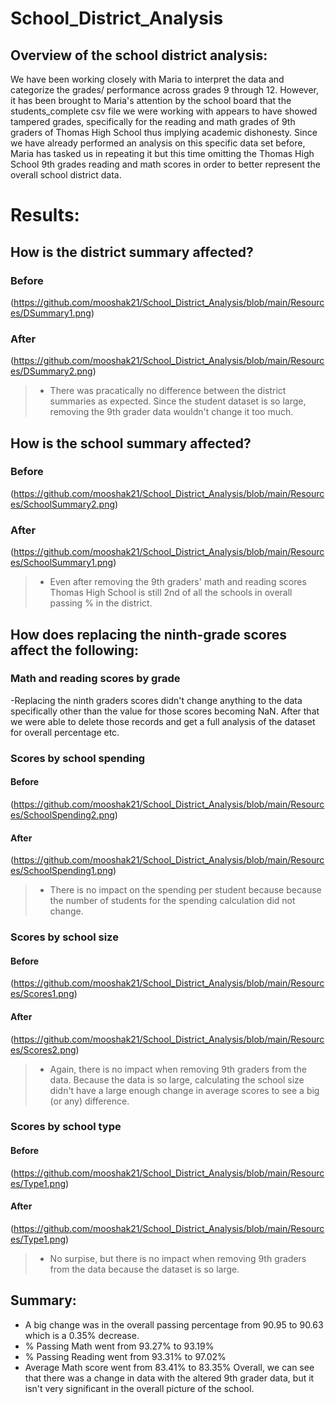 # School_District_Analysis
## Overview of the school district analysis: 
We have been working closely with Maria to interpret the data and categorize the grades/ performance across grades 9 through 12. However, it has been brought to Maria's attention by the school board that the students_complete csv file we were working with appears to have showed tampered grades, specifically for the reading and math grades of 9th graders of Thomas High School thus implying academic dishonesty. Since we have already performed an analysis on this specific data set before, Maria has tasked us in repeating it but this time omitting the Thomas High School 9th grades reading and math scores in order to better represent the overall school district data.

# Results: 
## How is the district summary affected?
### Before
(https://github.com/mooshak21/School_District_Analysis/blob/main/Resources/DSummary1.png)

### After
(https://github.com/mooshak21/School_District_Analysis/blob/main/Resources/DSummary2.png)
> - There was pracatically no difference between the district summaries as expected. Since the student dataset is so large, removing the 9th grader data wouldn't change it too much.

## How is the school summary affected?
### Before
(https://github.com/mooshak21/School_District_Analysis/blob/main/Resources/SchoolSummary2.png)

### After
(https://github.com/mooshak21/School_District_Analysis/blob/main/Resources/SchoolSummary1.png)
> - Even after removing the 9th graders' math and reading scores Thomas High School is still 2nd of all the schools in overall passing % in the district.

## How does replacing the ninth-grade scores affect the following:
### Math and reading scores by grade
-Replacing the ninth graders scores didn't change anything to the data specifically other than the value for those scores becoming NaN. After that we were able to delete those records and get a full analysis of the dataset for overall percentage etc.

### Scores by school spending
#### Before
(https://github.com/mooshak21/School_District_Analysis/blob/main/Resources/SchoolSpending2.png)

#### After
(https://github.com/mooshak21/School_District_Analysis/blob/main/Resources/SchoolSpending1.png)
> - There is no impact on the spending per student because because the number of students for the spending calculation did not change.

### Scores by school size
#### Before
(https://github.com/mooshak21/School_District_Analysis/blob/main/Resources/Scores1.png)

#### After
(https://github.com/mooshak21/School_District_Analysis/blob/main/Resources/Scores2.png)
> - Again, there is no impact when removing 9th graders from the data. Because the data is so large, calculating the school size didn't have a large enough change in average scores to see a big (or any) difference.

### Scores by school type
#### Before
(https://github.com/mooshak21/School_District_Analysis/blob/main/Resources/Type1.png)

#### After
(https://github.com/mooshak21/School_District_Analysis/blob/main/Resources/Type1.png)
> - No surpise,  but there is no impact when removing 9th graders from the data because the dataset is so large.

## Summary: 
- A big change was in the overall passing percentage from 90.95 to 90.63 which is a 0.35% decrease.
- % Passing Math went from 93.27% to 93.19%
- % Passing Reading went from 93.31% to 97.02%
- Average Math score went from 83.41% to 83.35%
Overall, we can see that there was a change in data with the altered 9th grader data, but it isn't very significant in the overall picture of the school. 
